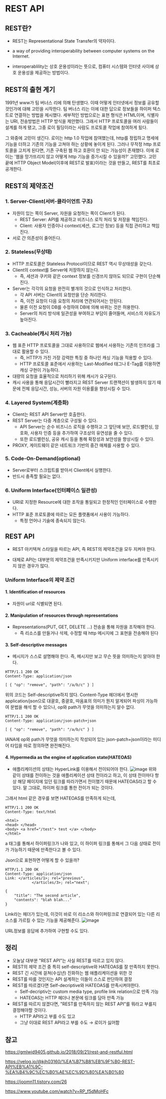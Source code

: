 # REST API

## REST란?
- REST는 Representational State Transfer의 약자이다. 

- a way of providing interoperability between computer systems on the Internet.

- interoperablility는 상호 운용성이라는 뜻으로, 컴퓨터 시스템와 인터넷 사이에 상호 운용성을 제공하는 방법이다.

 

## REST의 출현 계기
1991년 www가 팀 버너스 리에 의해 탄생했다. 이때 어떻게 인터넷에서 정보를 공유할 것인가에 대해 고민을 시작한다. 팀 버너스 리는 이에 대한 답으로 정보들을 하이퍼 텍스트로 연결하는 방법을 제시했다. 세부적인 방법으로는 표현 형식은 HTML이며, 식별자는 URI, 전송방법은 HTTP 방식을 제안했다. 그래서 HTTP 프로토콜을 여러 사람들이 설계를 하게 됐고, 그중 로이 필딩이라는 사람도 프로토콜 작업에 참여하게 됬다.  

그 와중에 고민이 생긴다. 로이는 http 1.0 작업에 참여했는데, http를 정립하고 명세에 기능을 더하고 기존의 기능을 고쳐야 하는 상황에 놓이게 된다. 그러나 무작정 http 프로토콜을 고치게 된다면, 기존 구축된 웹 하고 호환이 안 되는 가능성이 존재했다. 이에 로이는 '웹을 망가뜨리지 않고 어떻게 http 기능을 증가시킬 수 있을까?' 고민했다. 고민 끝에 HTTP Object Model(이후에 REST로 발표)이라는 것을 만들고, REST를 최초로 공개한다.

 

##  REST의 제약조건
### 1. Server-Client(서버-클라이언트 구조)

- 자원이 있는 쪽이 Server, 자원을 요청하는 쪽이 Client가 된다.
  - REST Server: API를 제공하고 비즈니스 로직 처리 및 저장을 책임진다.
  - Client: 사용자 인증이나 context(세션, 로그인 정보) 등을 직접 관리하고 책임진다.
- 서로 간 의존성이 줄어든다.
### 2. Stateless(무상태)

- HTTP 프로토콜은 Stateless Protocol이므로 REST 역시 무상태성을 갖는다.
- Client의 context를 Server에 저장하지 않는다.
  - 즉, 세션과 쿠키와 같은 context 정보를 신경쓰지 않아도 되므로 구현이 단순해진다.
- Server는 각각의 요청을 완전히 별개의 것으로 인식하고 처리한다.
  - 각 API 서버는 Client의 요청만을 단순 처리한다.
  - 즉, 이전 요청이 다음 요청의 처리에 연관되어서는 안된다.
  - 물론 이전 요청이 DB를 수정하여 DB에 의해 바뀌는 것은 허용한다.
  - Server의 처리 방식에 일관성을 부여하고 부담이 줄어들며, 서비스의 자유도가 높아진다.
### 3. Cacheable(캐시 처리 가능)

- 웹 표준 HTTP 프로토콜을 그대로 사용하므로 웹에서 사용하는 기존의 인프라를 그대로 활용할 수 있다.
  - 즉, HTTP가 가진 가장 강력한 특징 중 하나인 캐싱 기능을 적용할 수 있다.
  - HTTP 프로토콜 표준에서 사용하는 Last-Modified 태그나 E-Tag를 이용하면 캐싱 구현이 가능하다.
- 대량의 요청을 효율적으로 처리하기 위해 캐시가 요구된다.
- 캐시 사용을 통해 응답시간이 빨라지고 REST Server 트랜잭션이 발생하지 않기 때문에 전체 응답시간, 성능, 서버의 자원 이용률을 향상시킬 수 있다.
### 4. Layered System(계층화)

- Client는 REST API Server만 호출한다.
- REST Server는 다중 계층으로 구성될 수 있다.
  - API Server는 순수 비즈니스 로직을 수행하고 그 앞단에 보안, 로드밸런싱, 암호화, 사용자 인증 등을 추가하여 구조상의 유연성을 줄 수 있다.
  - 또한 로드밸런싱, 공유 캐시 등을 통해 확장성과 보안성을 향상시킬 수 있다.
- PROXY, 게이트웨이 같은 네트워크 기반의 중간 매체를 사용할 수 있다.
### 5. Code-On-Demand(optional)

- Server로부터 스크립트를 받아서 Client에서 실행한다.
- 반드시 충족할 필요는 없다.
### 6. Uniform Interface(인터페이스 일관성)

- URI로 지정한 Resource에 대한 조작을 통일되고 한정적인 인터페이스로 수행한다.
- HTTP 표준 프로토콜에 따르는 모든 플랫폼에서 사용이 가능하다.
  - 특정 언어나 기술에 종속되지 않는다.
 

## REST API
- REST 아키텍쳐 스타일을 따르는 API, 즉 REST의 제약조건을 모두 지켜야 한다.

- 대체로 API는 대부분의 제약조건을 만족시키지만 Uniform interface를 만족시키지 않은 경우가 많다.

 

### Uniform Interface의 제약 조건
#### 1. Identification of resources

- 자원이 url로 식별되면 된다.
#### 2. Manipulation of resources through representations

- Representations(PUT, GET, DELETE ...) 전송을 통해 자원을 조작해야 한다.
  - 즉 리소스를 만들거나 삭제, 수정할 때 http 메시지에 그 표현을 전송해야 된다
#### 3. Self-descriptive messages

- 메시지가 스스로 설명해야 한다. 즉, 메시지만 보고 무슨 뜻을 의미하는지 알아야 한다.
```
HTTP/1.1 200 OK
Content-Type: application/json

[ { "op": "remove", "path": "/a/b/c" } ]
```
위의 코드는 Self-descriptive하지 않다. Content-Type 헤더에서 명시한 application/json으로 대괄호, 중괄호, 따옴표의 의미가 뭔지 알게되어 파싱이 가능하여 문법을 해석 할 수 있으나, op와 path가 무엇을 의미하는지 알수 없다.
```
HTTP/1.1 200 OK
Content-Type: application/json-patch+json

[ { "op": "remove", "path": "/a/b/c" } ]
```
IANA에 op와 path가 무엇을 의미하는지 작성되어 있는 json-patch+json이라는 미디어 타입을 따로 정의하면 완전해진다.
#### 4. Hypermedia as the engine of application state(HATEOAS)

- 애플리케이션의 상태는 HyperLink를 이용해서 전이되어야 한다.
![image](https://user-images.githubusercontent.com/80516736/228841484-4f0d4738-86d7-4bb7-9d81-bb76a7867063.png)
위와 같이 상태를 전이하는 것을 애플리케이션 상태 전이라고 하고, 이 상태 전이마다 항상 해당 페이지에 있던 링크를 따라가면서 전이했기 때문에 HATEOAS라고 할 수 있다. 말 그대로, 하이퍼 링크를 통한 전이가 되는 것이다.

그래서 html 같은 경우를 보면 HATEOAS를 만족하게 되는데,
```
HTTP/1.1 200 OK
Content-Type: text/html

<html>
<head> </head>
<body> <a href="/test"> test </a> </body>
</html>
```
a 태그를 통해서 하이퍼링크가 나와 있고, 이 하이퍼 링크를 통해서 그 다음 상태로 전이가 가능하기 때문에 만족한다고 볼 수 있다.

Json으로 표현하면 어떻게 할 수 있을까?
```
HTTP/1.1 200 OK
Content-Type: application/json
Link: </articles/1>; rel="previous",
			</articles/3>; rel="next";

{
	"title": "The second article",
	"contents": "blah blah..."
}
```
Link라는 헤더가 있는데, 이것이 바로 이 리소스와 하이퍼링크로 연결되어 있는 다른 리소스를 가르킬 수 있는 기능을 제공해준다.
![image](https://user-images.githubusercontent.com/80516736/228841785-7bc5734a-3bc9-49c7-b453-04e6981d7948.png)

URL정보를 응답에 추가하여 구현할 수도 있다.

## 정리
- 오늘날 대부분 "REST API"는 사실 REST를 따르고 있지 않다.
- REST의 제약 조건 중 특히 self-descriptive와 HATEOAS를 잘 만족하지 못한다.
- REST 긴 시간에 걸쳐(수십년) 진화하는 웹 애플리케이션을 위한 것
- REST를 따를 것인지는 API 설계하는 이들이 스스로 판단하여 결정
- REST를 따르겠다면 Self-decriptive와 HATEOAS를 만족시켜야한다.
  - Self-decriptiv는 custom media type, profile link relation으로 만족 가능
  - HATEOAS는 HTTP 헤더나 본문에 링크를 담아 만족 가능
- REST를 따르지 않겠다면, "REST를 만족하지 않는 REST API"를 뭐라고 부를지 결정해야할 것이다.
  - HTTP API라고 부를 수도 있고
  - 그냥 이대로 REST API라고 부를 수도 → 로이가 싫어함
  
## 참고
https://gmlwjd9405.github.io/2018/09/21/rest-and-restful.html <br/>

https://velog.io/@kjh03160/%EA%B7%B8%EB%9F%B0-REST-API%EB%A1%9C-%EA%B4%9C%EC%B0%AE%EC%9D%80%EA%B0%80 <br/>

https://joomn11.tistory.com/26 <br/>

https://www.youtube.com/watch?v=RP_f5dMoHFc <br/>

